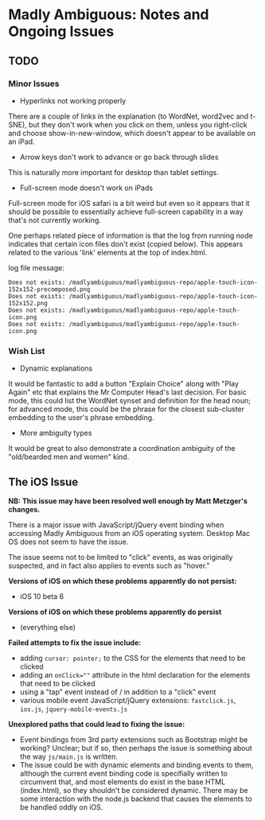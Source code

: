 # Madly Ambiguous: Notes and Ongoing Issues

## TODO

### Minor Issues

* Hyperlinks not working properly

There are a couple of links in the explanation (to WordNet, word2vec and t-SNE), but they don't work when you click on them, unless you right-click and choose show-in-new-window, which doesn't appear to be available on an iPad.

* Arrow keys don't work to advance or go back through slides

This is naturally more important for desktop than tablet settings.

* Full-screen mode doesn't work on iPads

Full-screen mode for iOS safari is a bit weird but even so it appears that it should be possible to essentially achieve full-screen capability in a way that's not currently working.

One perhaps related piece of information is that the log from running node indicates that certain icon files don't exist (copied below).  This appears related to the various 'link' elements at the top of index.html.

log file message:
```
Does not exists: /madlyambiguous/madlyambiguous-repo/apple-touch-icon-152x152-precomposed.png
Does not exists: /madlyambiguous/madlyambiguous-repo/apple-touch-icon-152x152.png
Does not exists: /madlyambiguous/madlyambiguous-repo/apple-touch-icon.png
Does not exists: /madlyambiguous/madlyambiguous-repo/apple-touch-icon.png
```

### Wish List

* Dynamic explanations

It would be fantastic to add a button "Explain Choice" along with "Play Again" etc that explains the Mr Computer Head's last decision. For basic mode, this could list the WordNet synset and definition for the head noun; for advanced mode, this could be the phrase for the closest sub-cluster embedding to the user's phrase embedding.

* More ambiguity types

It would be great to also demonstrate a coordination ambiguity of the "old/bearded men and women" kind.


## The iOS Issue

**NB: This issue may have been resolved well enough by Matt Metzger's changes.**

There is a major issue with JavaScript/jQuery event binding when accessing Madly Ambiguous from an iOS operating system.  Desktop Mac OS does not seem to have the issue.

The issue seems not to be limited to "click" events, as was originally suspected, and in fact also applies to events such as "hover."

**Versions of iOS on which these problems apparently do not persist:**
- iOS 10 beta 6

**Versions of iOS on which these problems apparently do persist**
- (everything else)

**Failed attempts to fix the issue include:**
- adding `cursor: pointer;` to the CSS for the elements that need to be clicked
- adding an `onClick=""` attribute in the html declaration for the elements that need to be clicked
- using a "tap" event instead of / in addition to a "click" event
- various mobile event JavaScript/jQuery extensions: `fastclick.js`, `ios.js`, `jquery-mobile-events.js`

**Unexplored paths that could lead to fixing the issue:**
- Event bindings from 3rd party extensions such as Bootstrap might be working? Unclear; but if so, then perhaps the issue is something about the way `js/main.js` is written.
- The issue could be with dynamic elements and binding events to them, although the current event binding code is specifially written to circumvent that, and most elements do exist in the base HTML (index.html), so they shouldn't be considered dynamic.  There may be some interaction with the node.js backend that causes the elements to be handled oddly on iOS.

